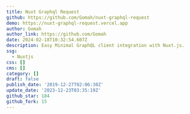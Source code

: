 ```yaml
---
title: Nuxt Graphql Request
github: https://github.com/Gomah/nuxt-graphql-request
demo: https://nuxt-graphql-request.vercel.app
author: Gomah
author_link: https://github.com/Gomah
date: 2024-02-18T10:32:54.607Z
description: Easy Minimal GraphQL client integration with Nuxt.js.
ssg:
  - Nuxtjs
css: []
cms: []
category: []
draft: false
publish_date: '2019-12-27T02:06:30Z'
update_date: '2023-12-23T03:35:19Z'
github_star: 184
github_fork: 15
---
```

